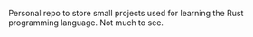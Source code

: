 Personal repo to store small projects used for learning the Rust programming language. Not much to see.
